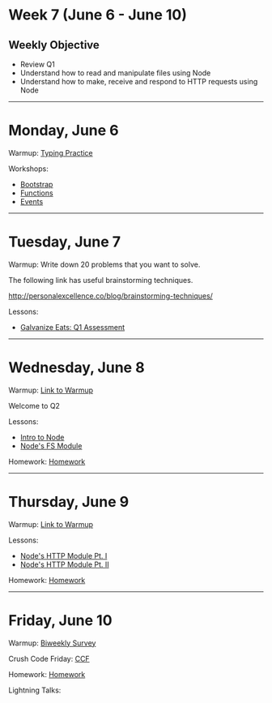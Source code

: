 # Week 7 (June 6 - June 10)

## Weekly Objective

- Review Q1
- Understand how to read and manipulate files using Node
- Understand how to make, receive and respond to HTTP requests using Node

---

# Monday, June 6

Warmup: [Typing Practice](https://typing.io/)

Workshops:

- [Bootstrap]()
- [Functions]()
- [Events]()

---

# Tuesday, June 7

Warmup: Write down 20 problems that you want to solve.

The following link has useful brainstorming techniques.

http://personalexcellence.co/blog/brainstorming-techniques/



Lessons:

- [Galvanize Eats: Q1 Assessment](/cohorts/68/articles/3194)

---

# Wednesday, June 8

Warmup: [Link to Warmup](http://github.com/gSchool)

Welcome to Q2

Lessons:

- [Intro to Node]()
- [Node's FS Module]()

Homework: [Homework](/cohorts/68/student_dashboard)

---

# Thursday, June 9

Warmup: [Link to Warmup](http://github.com/gSchool)

Lessons:

- [Node's HTTP Module Pt. I](https://learn.galvanize.com/curriculums/56/articles/3159)
- [Node's HTTP Module Pt. II](https://learn.galvanize.com/curriculums/56/articles/3159)

Homework: [Homework](/cohorts/68/student_dashboard)

---

# Friday, June 10

Warmup: [Biweekly Survey](https://docs.google.com/forms/d/1XsnxPufkGL24Bnsa_8IxcyJT6-VudP4QC9VqbTbctAw/viewform?usp=send_form)

Crush Code Friday: [CCF](/cohorts/68/student_dashboard)

Homework: [Homework](/cohorts/68/student_dashboard)

Lightning Talks:
